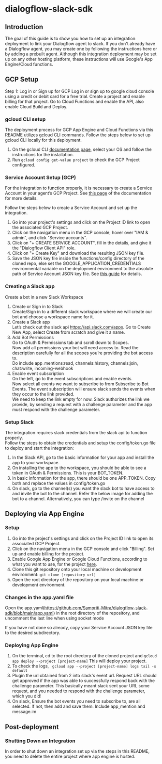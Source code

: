 # dialogflow-slack-sdk

## Introduction
The goal of this guide is to show you how to set up an integration deployment to link your Dialogflow agent to slack.
If you don't already have a Dialogflow agent, you may create one by following the instructions here or by adding a prebuilt agent.
Although this integration deployment may be set up on any other hosting platform, these instructions will use Google's App Engine/Cloud functions.

## GCP Setup
Step 1: Log in or Sign up for GCP
Log in or sign up to google cloud console using a credit or debit card for a free trial. Create a project and enable billing for that project. Go to Cloud Functions and enable the API, also enable Cloud Build and Deploy.


### gcloud CLI setup

The deployment process for GCP App Engine and Cloud Functions via this README utilizes gcloud CLI commands. Follow the steps below to set up gcloud CLI locally for this deployment.

1. On the gcloud CLI [documentation page](https://cloud.google.com/sdk/docs/quickstarts), select your OS and follow the instructions for the installation.
2. Run ``gcloud config get-value project`` to check the GCP Project configured.

### Service Account Setup (GCP)

For the integration to function properly, it is necessary to create a Service Account in your agent’s GCP Project. See [this page](https://cloud.google.com/dialogflow/docs/quick/setup#sa-create) of the documentation for more details.

Follow the steps below to create a Service Account and set up the integration.

1. Go into your project's settings and click on the Project ID link to open the associated GCP Project.
2. Click on the navigation menu in the GCP console, hover over "IAM & admin", and click "Service accounts".
3. Click on "+ CREATE SERVICE ACCOUNT", fill in the details, and give it the "Dialogflow Client API" role.
4. Click on "+ Create Key" and download the resulting JSON key file.
5. Save the JSON key file inside the functions/config directory of the cloned repo, else set the GOOGLE_APPLICATION_CREDENTIALS environmental variable on the deployment environment to the absolute path of Service Account JSON key file.
   See [this guide](https://cloud.google.com/dialogflow/docs/quick/setup#auth) for details.

### Creating a Slack app
Create a bot in a new Slack Workspace
1. Create or Sign in to Slack<br>
   Create/Sign in to a different slack workspace where we will create our bot and choose a workspace name for it.
2. Create a Slack app<br>
   Let’s check out the slack api https://api.slack.com/apps.
   Go to Create New App, select Create from scratch and give it a name.<br>
3. Add Bot Permissions<br>
   Go to OAuth & Permissions tab and scroll down to Scopes.<br>
   Now add all permissions your bot will need access to. Read the description carefully for all the scopes you’re providing the bot access to.<br>
   Do include app_mentions:read, channels:history, channels:join, chat:write, incoming-webhook<br>
4. Enable event subscription<br>
   On the left, go to the event subscriptions and enable events.<br>
   Now select all events we want to subscribe to from Subscribe to Bot Events. 
   The event subscription will ensure slack sends the events when they occur to the link provided.<br>
   We need to keep the link empty for now.
   Slack authorizes the link we provide, by sending a request with a challenge parameter and the app must respond with the challenge parameter.

### Setup Slack

The integration requires slack credentials from the slack api to function properly.<br>
Follow the steps to obtain the credentials and setup the config/token.go file to deploy and start the integration:<br>
1. In the Slack API, go to the basic information for your app and install the app to your workspace.
2. On installing the app to the workspace, you should be able to see a token in OAuth & Permissions. This is your BOT_TOKEN.
3. In basic information for the app, there should be one APP_TOKEN. Copy both and replace the values in config/token.go
4. On slack, go to the channel(s) you want the slack bot to have access to and invite the bot to the channel. Refer the below image for adding the bot to a channel. Alternatively, you can type /invite on the channel


## Deploying via App Engine

### Setup

1. Go into the project's settings and click on the Project ID link to open its associated GCP Project.
2. Click on the navigation menu in the GCP console and click "Billing". Set up and enable billing for the project.
3. Enable Google App Engine or Google Cloud Functions, according to what you want to use, for the project
   [here](https://console.cloud.google.com/flows/enableapi?apiid=cloudbuild.googleapis.com,run.googleapis.com).
4. Clone this git repository onto your local machine or development environment:
   `git clone [repository url]`
5. Open the root directory of the repository on your local machine or development environment.

### Changes in the app.yaml file

Open the app.yaml(https://github.com/Sampriti-Mitra/dialogflow-slack-sdk/blob/main/app.yaml) in the root directory of the repository, and uncomment the last line when using socket mode

If you have not done so already, copy your Service Account JSON key file to the desired subdirectory.


### Deploying App Engine
1. On the terminal, cd to the root directory of the cloned project and `gcloud app deploy --project [project-name]`
   This will deploy your project.
2. To check the logs, ` gcloud app --project [project-name] logs tail -s default`
3. Plugin the url obtained from 2 into slack's event url. Request URL should get approved if the app was able to successfully respond back with the challenge parameter. 
   This basically meant slack sent your URL some request, and you needed to respond with the challenge parameter, which you did!
4. On slack, Ensure the bot events you need to subscribe to, are all selected. If not, then add and save them.
   Include app_mention and message.im
   
## Post-deployment

### Shutting Down an Integration

In order to shut down an integration set up via the steps in this README, you need to delete the entire project where app engine is hosted.